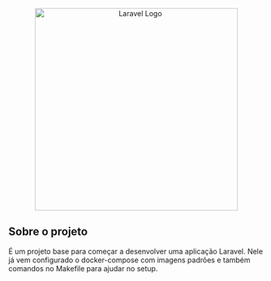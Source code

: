 <p align="center"><a href="https://laravel.com" target="_blank"><img src="https://raw.githubusercontent.com/laravel/art/master/logo-lockup/5%20SVG/2%20CMYK/1%20Full%20Color/laravel-logolockup-cmyk-red.svg" width="400" alt="Laravel Logo"></a></p>

## Sobre o projeto

É um projeto base para começar a desenvolver uma aplicação Laravel. Nele já vem configurado o docker-compose com imagens padrões e também comandos no Makefile para ajudar no setup.
